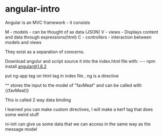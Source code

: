 # angular-intro

Angular is an MVC framework - it consists 

M - models - can be thought of as data (JSON)
V - views - Displays content and data through expressions(html)
C - controllers - interaction between models and views

They exist as a separation of concerns.

Download angulur and script source it into the index.html file with:
--- npm install angular@1.8.2

put ng-app tag on html tag in index file , ng is a directive

<!-- <input type="text" ng-model="favMeat" placeholder="enter fav meat"> -->

^^ stores the input to the model of "favMeat" and can be called with {{favMeat}}

This is called 2 way data binding

I learned you can make custom directives, I will make a kerf tag that does some weird stuff

ni-init can give us some data that we can access in the same way as the message model